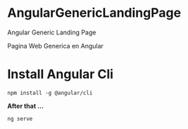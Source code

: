 # AngularGenericLandingPage
Angular Generic Landing Page


Pagina Web Generica en Angular


# Install Angular Cli
`npm install -g @angular/cli`

**After that ...**

`ng serve`


